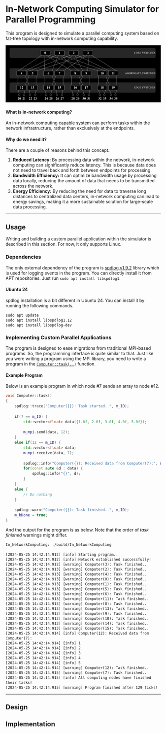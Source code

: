 # In-Network Computing Simulator for Parallel Programming
This program is designed to simulate a parallel computing system based on fat-tree topology with in-network computing capability.

![Fat Tree](docs/figures/FatTree.png "Fat Tree")

#### What is in-network computing?
An in-network computing capable system can perform tasks within the network infrastructure, rather than exclusively at the endpoints.

#### Why do we need it?
There are a couple of reasons behind this concept.
1. **Reduced Latency:** By processing data within the network, in-network computing can significantly reduce latency. This is because data does not need to travel back and forth between endpoints for processing.
2. **Bandwidth Efficiency:** It can optimize bandwidth usage by processing data locally, reducing the amount of data that needs to be transmitted across the network.
3. **Energy Efficiency:** By reducing the need for data to traverse long distances to centralized data centers, in-network computing can lead to energy savings, making it a more sustainable solution for large-scale data processing.

---
## Usage
Writing and building a custom parallel application within the simulator is described in this section. For now, it only supports Linux.

### Dependencies
The only external dependency of the program is [spdlog v1.9.2](https://github.com/gabime/spdlog) library which is used for logging events in the program.
You can directly install it from APT repositories. Just run `sudo apt install libspdlog1`.

#### Ubuntu 24
spdlog installation is a bit different in Ubuntu 24. You can install it by running the following commands.
```shell
sudo apt update
sudo apt install libspdlog1.12
sudo apt install libspdlog-dev
```

### Implementing Custom Parallel Applications
The program is designed to ease migrations from traditional MPI-based programs. So, the programming interface is quite similar to that.
Just like you were writing a program using the MPI library, you need to write a program in the [`Computer::task(..)`](source/Computer.cpp) function.

#### Example Program
Below is an example program in which node #7 sends an array to node #12.

```C++
void Computer::task()
{
    spdlog::trace("Computer({}): Task started..", m_ID);

    if(7 == m_ID) {
        std::vector<float> data({1.0f, 2.0f, 3.0f, 4.0f, 5.0f});

        m_mpi.send(data, 12);
    }
    else if(12 == m_ID) {
        std::vector<float> data;
        m_mpi.receive(data, 7);

        spdlog::info("Computer({}): Received data from Computer(7):", m_ID);
        for(const auto &d : data) {
            spdlog::info("{}", d);
        }
    }
    else {
        // Do nothing
    }

    spdlog::warn("Computer({}): Task finished..", m_ID);
    m_bDone = true;
}
```

And the output for the program is as below. Note that the order of _task finished_ warnings might differ.

```shell
In_NetworkComputing: ./build/In_NetworkComputing

[2024-05-25 14:42:14.912] [info] Starting program..
[2024-05-25 14:42:14.912] [info] Network established successfully!
[2024-05-25 14:42:14.912] [warning] Computer(3): Task finished..
[2024-05-25 14:42:14.913] [warning] Computer(2): Task finished..
[2024-05-25 14:42:14.913] [warning] Computer(4): Task finished..
[2024-05-25 14:42:14.913] [warning] Computer(0): Task finished..
[2024-05-25 14:42:14.913] [warning] Computer(1): Task finished..
[2024-05-25 14:42:14.913] [warning] Computer(5): Task finished..
[2024-05-25 14:42:14.913] [warning] Computer(6): Task finished..
[2024-05-25 14:42:14.913] [warning] Computer(11): Task finished..
[2024-05-25 14:42:14.913] [warning] Computer(8): Task finished..
[2024-05-25 14:42:14.913] [warning] Computer(13): Task finished..
[2024-05-25 14:42:14.913] [warning] Computer(9): Task finished..
[2024-05-25 14:42:14.913] [warning] Computer(10): Task finished..
[2024-05-25 14:42:14.913] [warning] Computer(14): Task finished..
[2024-05-25 14:42:14.913] [warning] Computer(15): Task finished..
[2024-05-25 14:42:14.914] [info] Computer(12): Received data from Computer(7):
[2024-05-25 14:42:14.914] [info] 1
[2024-05-25 14:42:14.914] [info] 2
[2024-05-25 14:42:14.914] [info] 3
[2024-05-25 14:42:14.914] [info] 4
[2024-05-25 14:42:14.914] [info] 5
[2024-05-25 14:42:14.914] [warning] Computer(12): Task finished..
[2024-05-25 14:42:14.915] [warning] Computer(7): Task finished..
[2024-05-25 14:42:14.915] [info] All computing nodes have finished their tasks!
[2024-05-25 14:42:14.915] [warning] Program finished after 129 ticks!
```

---
## Design


## Implementation

